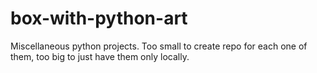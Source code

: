 # box-with-python-art
Miscellaneous python projects. Too small to create repo for each one of them, too big to just have them only locally.
